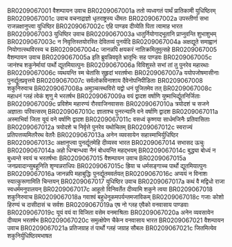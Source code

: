 BR0209067001	वैशम्पायन उवाच
BR0209067001a	ततो व्यध्वगतं पार्थं प्रातिकामी युधिष्ठिरम्
BR0209067001c	उवाच वचनाद्राज्ञो धृतराष्ट्रस्य धीमतः
BR0209067002a	उपस्तीर्णा सभा राजन्नक्षानुप्त्वा युधिष्ठिर
BR0209067002c	एहि पाण्डव दीव्येति पिता त्वामाह भारत
BR0209067003	युधिष्ठिर उवाच
BR0209067003a	धातुर्नियोगाद्भूतानि प्राप्नुवन्ति शुभाशुभम्
BR0209067003c	न निवृत्तिस्तयोरस्ति देवितव्यं पुनर्यदि
BR0209067004a	अक्षद्यूते समाह्वानं नियोगात्स्थविरस्य च
BR0209067004c	जानन्नपि क्षयकरं नातिक्रमितुमुत्सहे
BR0209067005	वैशम्पायन उवाच
BR0209067005a	इति ब्रुवन्निववृते भ्रातृभिः सह पाण्डवः
BR0209067005c	जानंश्च शकुनेर्मायां पार्थो द्यूतमियात्पुनः
BR0209067006a	विविशुस्ते सभां तां तु पुनरेव महारथाः
BR0209067006c	व्यथयन्ति स्म चेतांसि सुहृदां भरतर्षभाः
BR0209067007a	ययोपजोषमासीनाः पुनर्द्यूतप्रवृत्तये
BR0209067007c	सर्वलोकविनाशाय दैवेनोपनिपीडिताः
BR0209067008	शकुनिरुवाच
BR0209067008a	अमुञ्चत्स्थविरो यद्वो धनं पूजितमेव तत्
BR0209067008c	महाधनं ग्लहं त्वेकं शृणु मे भरतर्षभ
BR0209067009a	वयं द्वादश वर्षाणि युष्माभिर्द्यूतनिर्जिताः
BR0209067009c	प्रविशेम महारण्यं रौरवाजिनवाससः
BR0209067010a	त्रयोदशं च सजने अज्ञाताः परिवत्सरम्
BR0209067010c	ज्ञाताश्च पुनरन्यानि वने वर्षाणि द्वादश
BR0209067011a	अस्माभिर्वा जिता यूयं वने वर्षाणि द्वादश
BR0209067011c	वसध्वं कृष्णया सार्धमजिनैः प्रतिवासिताः
BR0209067012a	त्रयोदशे च निर्वृत्ते पुनरेव यथोचितम्
BR0209067012c	स्वराज्यं प्रतिपत्तव्यमितरैरथ वेतरैः
BR0209067013a	अनेन व्यवसायेन सहास्माभिर्युधिष्ठिर
BR0209067013c	अक्षानुप्त्वा पुनर्द्यूतमेहि दीव्यस्व भारत
BR0209067014	सभासद ऊचुः
BR0209067014a	अहो धिग्बान्धवा नैनं बोधयन्ति महद्भयम्
BR0209067014c	बुद्ध्या बोध्यं न बुध्यन्ते स्वयं च भरतर्षभाः
BR0209067015	वैशम्पायन उवाच
BR0209067015a	जनप्रवादान्सुबहूनिति शृण्वन्नराधिपः
BR0209067015c	ह्रिया च धर्मसङ्गाच्च पार्थो द्यूतमियात्पुनः
BR0209067016a	जानन्नपि महाबुद्धिः पुनर्द्यूतमवर्तयत्
BR0209067016c	अप्ययं न विनाशः स्यात्कुरूणामिति चिन्तयन्
BR0209067017	युधिष्ठिर उवाच
BR0209067017a	कथं वै मद्विधो राजा स्वधर्ममनुपालयन्
BR0209067017c	आहूतो विनिवर्तेत दीव्यामि शकुने त्वया
BR0209067018	शकुनिरुवाच
BR0209067018a	गवाश्वं बहुधेनूकमपर्यन्तमजाविकम्
BR0209067018c	गजाः कोशो हिरण्यं च दासीदासं च सर्वशः
BR0209067019a	एष नो ग्लह एवैको वनवासाय पाण्डवाः
BR0209067019c	यूयं वयं वा विजिता वसेम वनमाश्रिताः
BR0209067020a	अनेन व्यवसायेन दीव्याम भरतर्षभ
BR0209067020c	समुत्क्षेपेण चैकेन वनवासाय भारत
BR0209067021	वैशम्पायन उवाच
BR0209067021a	प्रतिजग्राह तं पार्थो ग्लहं जग्राह सौबलः
BR0209067021c	जितमित्येव शकुनिर्युधिष्ठिरमभाषत
